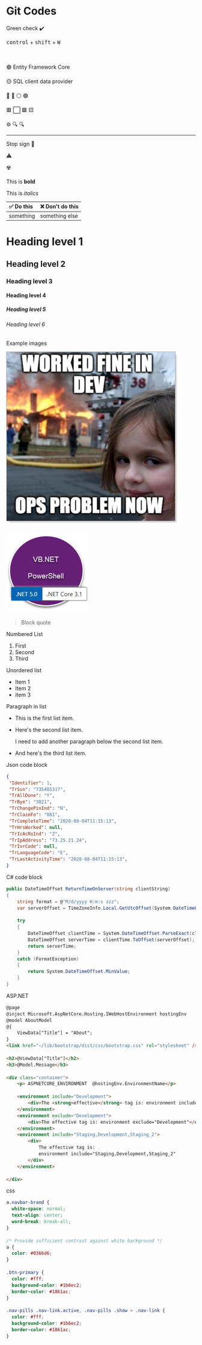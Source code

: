 # Git Codes

Green check :heavy_check_mark:

<kbd>control</kbd> + <kbd>shift</kbd> + <kbd>W</kbd><br><br><br>


:purple_circle: Entity Framework Core

:yellow_circle: SQL client data provider

:red_circle:  :radio_button: :white_circle: :green_circle:

:red_square: :white_large_square: 	:green_square: 	:yellow_square:

:gear:   :mag:   :mag:



---

Stop sign :stop_sign:

:warning:

:radioactive:

This is **bold**

This is *italics*


| :white_check_mark: Do this   | :x: Don't do this |
| :--- | :--- |
| something | something else |


# Heading level 1

## Heading level 2

### Heading level 3

#### Heading level 4

##### Heading level 5

###### Heading level 6


Example images

![imgage](VisualStudioTrainingDocumenation/assets/oops.png)

![image](VisualStudioTrainingDocumenation/assets/IndiceRange1.png)

> Block quote

Numbered List

1. First
2. Second
3. Third

Unordered list

- Item 1
- Item 2
- item 3

Paragraph in list

* This is the first list item.
* Here's the second list item.

    I need to add another paragraph below the second list item.

* And here's the third list item.

Json code block

```json
{
 "Identifier": 1,
 "TrSsn": "735485317",
 "TrAllDone": "Y",
 "TrBye": "3021",
 "TrChangePinInd": "N",
 "TrClaimFo": "081",
 "TrCompleteTime": "2020-08-04T11:15:13",
 "TrHrsWorked": null,
 "TrIcAcRoInd": "Z",
 "TrIpAddress": "73.25.21.24",
 "TrIvrCode": null,
 "TrLanguageCode": "E",
 "TrLastActivityTime": "2020-08-04T11:15:13",
}
```

C# code block

```csharp
public DateTimeOffset ReturnTimeOnServer(string clientString)
{
    string format = @"M/d/yyyy H:m:s zzz";
    var serverOffset = TimeZoneInfo.Local.GetUtcOffset(System.DateTimeOffset.Now);

    try
    {
        DateTimeOffset clientTime = System.DateTimeOffset.ParseExact(clientString, format, CultureInfo.InvariantCulture);
        DateTimeOffset serverTime = clientTime.ToOffset(serverOffset);
        return serverTime;
    }
    catch (FormatException)
    {
        return System.DateTimeOffset.MinValue;
    }
}
```

ASP.NET

```html
@page
@inject Microsoft.AspNetCore.Hosting.IWebHostEnvironment hostingEnv
@model AboutModel
@{
    ViewData["Title"] = "About";
}
<link href="~/lib/bootstrap/dist/css/bootstrap.css" rel="stylesheet" />

<h2>@ViewData["Title"]</h2>
<h3>@Model.Message</h3>

<div class="container">
    <p> ASPNETCORE_ENVIRONMENT  @hostingEnv.EnvironmentName</p>

    <environment include="Development">
        <div>The <strong>effective</strong> tag is: environment include="Development"</div>
    </environment>
    <environment exclude="Development">
        <div>The effective tag is: environment exclude="Development"</div>
    </environment>
    <environment include="Staging,Development,Staging_2">
        <div>
            The effective tag is:
            environment include="Staging,Development,Staging_2"
        </div>
    </environment>
    
</div>
```

css

```css
a.navbar-brand {
  white-space: normal;
  text-align: center;
  word-break: break-all;
}

/* Provide sufficient contrast against white background */
a {
  color: #0366d6;
}

.btn-primary {
  color: #fff;
  background-color: #1b6ec2;
  border-color: #1861ac;
}

.nav-pills .nav-link.active, .nav-pills .show > .nav-link {
  color: #fff;
  background-color: #1b6ec2;
  border-color: #1861ac;
}
```
